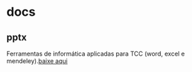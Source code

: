 # docs

## pptx
Ferramentas de informática aplicadas para TCC (word, excel e mendeley).[baixe aqui](slides/informatica_tcc_2020-09-21.pptx)

